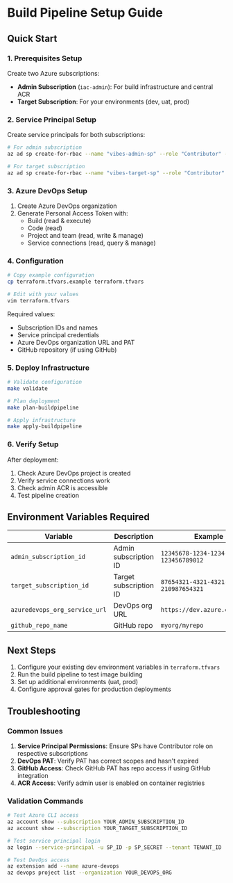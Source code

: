 # Build Pipeline Setup Guide

## Quick Start

### 1. Prerequisites Setup

Create two Azure subscriptions:
- **Admin Subscription** (`iac-admin`): For build infrastructure and central ACR
- **Target Subscription**: For your environments (dev, uat, prod)

### 2. Service Principal Setup

Create service principals for both subscriptions:

```bash
# For admin subscription
az ad sp create-for-rbac --name "vibes-admin-sp" --role "Contributor" --scopes "/subscriptions/YOUR_ADMIN_SUBSCRIPTION_ID"

# For target subscription  
az ad sp create-for-rbac --name "vibes-target-sp" --role "Contributor" --scopes "/subscriptions/YOUR_TARGET_SUBSCRIPTION_ID"
```

### 3. Azure DevOps Setup

1. Create Azure DevOps organization
2. Generate Personal Access Token with:
   - Build (read & execute)
   - Code (read)
   - Project and team (read, write & manage)
   - Service connections (read, query & manage)

### 4. Configuration

```bash
# Copy example configuration
cp terraform.tfvars.example terraform.tfvars

# Edit with your values
vim terraform.tfvars
```

Required values:
- Subscription IDs and names
- Service principal credentials
- Azure DevOps organization URL and PAT
- GitHub repository (if using GitHub)

### 5. Deploy Infrastructure

```bash
# Validate configuration
make validate

# Plan deployment
make plan-buildpipeline

# Apply infrastructure
make apply-buildpipeline
```

### 6. Verify Setup

After deployment:
1. Check Azure DevOps project is created
2. Verify service connections work
3. Check admin ACR is accessible
4. Test pipeline creation

## Environment Variables Required

| Variable | Description | Example |
|----------|-------------|---------|
| `admin_subscription_id` | Admin subscription ID | `12345678-1234-1234-1234-123456789012` |
| `target_subscription_id` | Target subscription ID | `87654321-4321-4321-4321-210987654321` |
| `azuredevops_org_service_url` | DevOps org URL | `https://dev.azure.com/myorg` |
| `github_repo_name` | GitHub repo | `myorg/myrepo` |

## Next Steps

1. Configure your existing dev environment variables in `terraform.tfvars`
2. Run the build pipeline to test image building
3. Set up additional environments (uat, prod)
4. Configure approval gates for production deployments

## Troubleshooting

### Common Issues

1. **Service Principal Permissions**: Ensure SPs have Contributor role on respective subscriptions
2. **DevOps PAT**: Verify PAT has correct scopes and hasn't expired
3. **GitHub Access**: Check GitHub PAT has repo access if using GitHub integration
4. **ACR Access**: Verify admin user is enabled on container registries

### Validation Commands

```bash
# Test Azure CLI access
az account show --subscription YOUR_ADMIN_SUBSCRIPTION_ID
az account show --subscription YOUR_TARGET_SUBSCRIPTION_ID

# Test service principal login
az login --service-principal -u SP_ID -p SP_SECRET --tenant TENANT_ID

# Test DevOps access
az extension add --name azure-devops
az devops project list --organization YOUR_DEVOPS_ORG
```